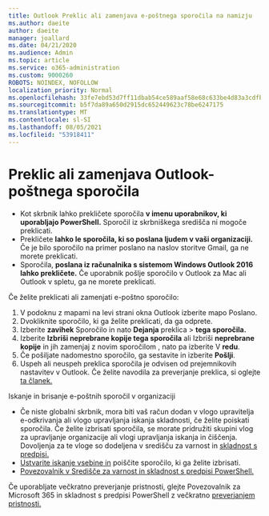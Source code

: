 ```yaml
---
title: Outlook Preklic ali zamenjava e-poštnega sporočila na namizju
ms.author: daeite
author: daeite
manager: joallard
ms.date: 04/21/2020
ms.audience: Admin
ms.topic: article
ms.service: o365-administration
ms.custom: 9000260
ROBOTS: NOINDEX, NOFOLLOW
localization_priority: Normal
ms.openlocfilehash: 33fe7ebd53d7ff11dbab54ce589aaf58e68c633be4d83a3cdfb00edc7752430e
ms.sourcegitcommit: b5f7da89a650d2915dc652449623c78be6247175
ms.translationtype: MT
ms.contentlocale: sl-SI
ms.lasthandoff: 08/05/2021
ms.locfileid: "53918411"
---
```

# <a name="recall-or-replace-an-outlook-email-message"></a>Preklic ali zamenjava Outlook-poštnega sporočila

- Kot skrbnik lahko prekličete sporočila **v imenu uporabnikov, ki uporabljajo PowerShell.** Sporočil iz skrbniškega središča ni mogoče preklicati.
- Prekličete **lahko le sporočila, ki so poslana ljudem v vaši organizaciji.** Če je bilo sporočilo na primer poslano na naslov storitve Gmail, ga ne morete preklicati.
- Sporočila, **poslana iz računalnika s sistemom Windows Outlook 2016 lahko prekličete.** Če uporabnik pošlje sporočilo v Outlook za Mac ali Outlook v spletu, ga ne morete preklicati.

Če želite preklicati ali zamenjati e-poštno sporočilo:

1. V podoknu z mapami na levi strani okna Outlook izberite mapo Poslano.
1. Dvokliknite sporočilo, ki ga želite preklicati, da ga odprete.
1. Izberite **zavihek** Sporočilo in nato **Dejanja** preklica  >  **tega sporočila.**
1. Izberite **Izbriši neprebrane kopije tega sporočila** ali Izbriši **neprebrane kopije** in jih zamenjaj z novim sporočilom , nato pa izberite V **redu**.
1. Če pošiljate nadomestno sporočilo, ga sestavite in izberite **Pošlji**.
1. Uspeh ali neuspeh preklica sporočila je odvisen od prejemnikovih nastavitev v Outlook. Če želite navodila za preverjanje preklica, si oglejte [ta članek.](https://support.office.com/article/35027f88-d655-4554-b4f8-6c0729a723a0)

Iskanje in brisanje e-poštnih sporočil v organizaciji

- Če niste globalni skrbnik, mora biti vaš račun dodan v vlogo upravitelja e-odkrivanja ali vlogo upravljanja iskanja skladnosti, če želite poiskati sporočila. Če želite izbrisati sporočila, se morate pridružiti skupini vlog za upravljanje organizacije ali vlogi upravljanja iskanja in čiščenja. Dovoljenja za te vloge so dodeljena v središču za varnost in [skladnost s predpisi.](https://go.microsoft.com/fwlink/?linkid=2083731)
- [Ustvarite iskanje vsebine in](https://docs.microsoft.com/microsoft-365/compliance/content-search) poiščite sporočilo, ki ga želite izbrisati.
- [Povezovalnik v Središče za varnost in skladnost s predpisi PowerShell.](https://docs.microsoft.com/powershell/exchange/office-365-scc/connect-to-scc-powershell/connect-to-scc-powershell?view=exchange-ps)

Če uporabljate večkratno preverjanje pristnosti, glejte Povezovalnik za Microsoft 365 in skladnost s predpisi PowerShell z večkratno [preverjanjem pristnosti.](https://docs.microsoft.com/powershell/exchange/office-365-scc/connect-to-scc-powershell/mfa-connect-to-scc-powershell?view=exchange-ps)